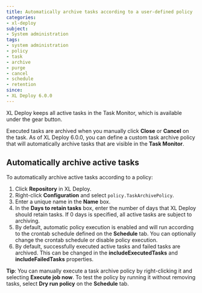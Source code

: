 ```yaml
---
title: Automatically archive tasks according to a user-defined policy
categories:
- xl-deploy
subject:
- System administration
tags:
- system administration
- policy
- task
- archive
- purge
- cancel
- schedule
- retention
since:
- XL Deploy 6.0.0
---
```


XL Deploy keeps all active tasks in the Task Monitor, which is available under the gear button.

Executed tasks are archived when you manually click **Close** or **Cancel** on the task. As of XL Deploy 6.0.0, you can define a custom task archive policy that will automatically archive tasks that are visible in the **Task Monitor**.

## Automatically archive active tasks

To automatically archive active tasks according to a policy:

1. Click **Repository** in XL Deploy.
2. Right-click **Configuration** and select `policy.TaskArchivePolicy`.
3. Enter a unique name in the **Name** box.
4. In the **Days to retain tasks** box, enter the number of days that XL Deploy should retain tasks. If 0 days is specified, all active tasks are subject to archiving.
5. By default, automatic policy execution is enabled and will run according to the crontab schedule defined on the **Schedule** tab. You can optionally change the crontab schedule or disable policy execution.
6. By default, successfully executed active tasks and failed tasks are archived. This can be changed in the **includeExecutedTasks** and **includeFailedTasks** properties.

**Tip**: You can manually execute a task archive policy by right-clicking it and selecting **Execute job now**. To test the policy by running it without removing tasks, select **Dry run policy** on the **Schedule** tab.
